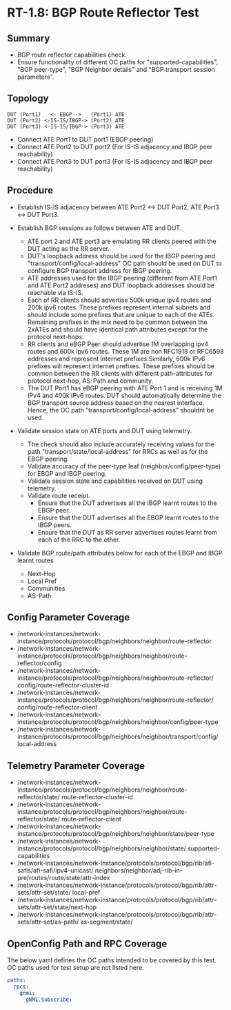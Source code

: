 # RT-1.8: BGP Route Reflector Test

## Summary

*   BGP route reflector capabilities check.
*   Ensure functionality of different OC paths for "supported-capabilities", "BGP peer-type", "BGP
    Neighbor details" and "BGP transport session parameters". 

## Topology

    DUT (Port1)   <- EBGP ->   (Port1) ATE
    DUT (Port2) <-IS-IS/IBGP-> (Port2) ATE
    DUT (Port3) <-IS-IS/IBGP-> (Port3) ATE

*   Connect ATE Port1 to DUT port1 (EBGP peering)
*   Connect ATE Port2 to DUT port2 (For IS-IS adjacency and IBGP peer reachability)
*   Connect ATE Port3 to DUT port3 (For IS-IS adjacency and IBGP peer reachability)

## Procedure

*   Establish IS-IS adjacency between ATE Port2 <-> DUT Port2, ATE Port3 <-> DUT Port3.

*   Establish BGP sessions as follows between ATE and DUT.

    *   ATE port 2 and ATE port3 are emulating RR clients peered with the DUT acting as the RR server.
    *   DUT's loopback address should be used for the IBGP peering and "transport/config/local-address"
        OC path should be used on DUT to configure BGP transport address for IBGP peering.
    *   ATE addresses used for the IBGP peering (different from ATE Port1 and ATE Port2 addreses) and
        DUT loopback addresses should be reachable via IS-IS.
    *   Each of RR clients should advertise 500k unique ipv4 routes and 200k ipv6 routes. These prefixes
        represent internal subnets and should include some prefixes that are unique to each of the ATEs.
        Remaining prefixes in the mix need to be common between the 2xATEs and should have identical path
        attributes except for the protocol next-hops.
    *   RR clients and eBGP Peer should advertise 1M overlapping ipv4 routes and 600k ipv6 routes. These
        1M are non RFC1918 or RFC6598 addresses and represent Internet prefixes.Similarly, 600k IPv6
        prefixes will represent internet prefixes. These prefixes should be common between the RR clients
        with different path-attributes for protocol next-hop, AS-Path and community.
    *   The DUT Port1 has eBGP peering with ATE Port 1 and is receiving 1M IPv4 and 400k IPv6 routes.
        DUT should automatically determine the BGP transport source address based on the nearest interface.
        Hence, the OC path "transport/config/local-address" shouldnt be used.

*   Validate session state on ATE ports and DUT using telemetry.
    *   The check should also include accurately receiving values for the path 
        "transport/state/local-address" for RRCs as well as for the EBGP peering.
    *   Validate accuracy of the peer-type leaf (neighbor/config/peer-type) for EBGP and IBGP peering.
    *   Validate session state and capabilities received on DUT using telemetry.
    *   Validate route receipt.
        *   Ensure that the DUT advertises all the IBGP learnt routes to the EBGP peer.
        *   Ensure that the DUT advertises all the EBGP learnt routes to the IBGP peers.
        *   Ensure that the DUT as RR server advertises routes learnt from each of the RRC to the other.

*   Validate BGP route/path attributes below for each of the EBGP and IBGP learnt routes
    *   Next-Hop
    *   Local Pref
    *   Communities
    *   AS-Path

## Config Parameter Coverage
*   /network-instances/network-instance/protocols/protocol/bgp/neighbors/neighbor/route-reflector
*   /network-instances/network-instance/protocols/protocol/bgp/neighbors/neighbor/route-reflector/config
*   /network-instances/network-instance/protocols/protocol/bgp/neighbors/neighbor/route-reflector/
    config/route-reflector-cluster-id
*   /network-instances/network-instance/protocols/protocol/bgp/neighbors/neighbor/route-reflector/
    config/route-reflector-client
*   /network-instances/network-instance/protocols/protocol/bgp/neighbors/neighbor/config/peer-type
*   /network-instances/network-instance/protocols/protocol/bgp/neighbors/neighbor/transport/config/
    local-address

## Telemetry Parameter Coverage
*   /network-instances/network-instance/protocols/protocol/bgp/neighbors/neighbor/route-reflector/state/
    route-reflector-cluster-id
*   /network-instances/network-instance/protocols/protocol/bgp/neighbors/neighbor/route-reflector/state/
    route-reflector-client
*   /network-instances/network-instance/protocols/protocol/bgp/neighbors/neighbor/state/peer-type
*   /network-instances/network-instance/protocols/protocol/bgp/neighbors/neighbor/state/
    supported-capabilities
*   /network-instances/network-instance/protocols/protocol/bgp/rib/afi-safis/afi-safi/ipv4-unicast/
    neighbors/neighbor/adj-rib-in-pre/routes/route/state/attr-index
*   /network-instances/network-instance/protocols/protocol/bgp/rib/attr-sets/attr-set/state/
    local-pref
*   /network-instances/network-instance/protocols/protocol/bgp/rib/attr-sets/attr-set/state/next-hop
*   /network-instances/network-instance/protocols/protocol/bgp/rib/attr-sets/attr-set/as-path/
    as-segment/state/

## OpenConfig Path and RPC Coverage

The below yaml defines the OC paths intended to be covered by this test.  OC paths used for test setup are not listed here.

```yaml
paths:
  rpcs:
    gnmi:
      gNMI.Subscribe:
```
